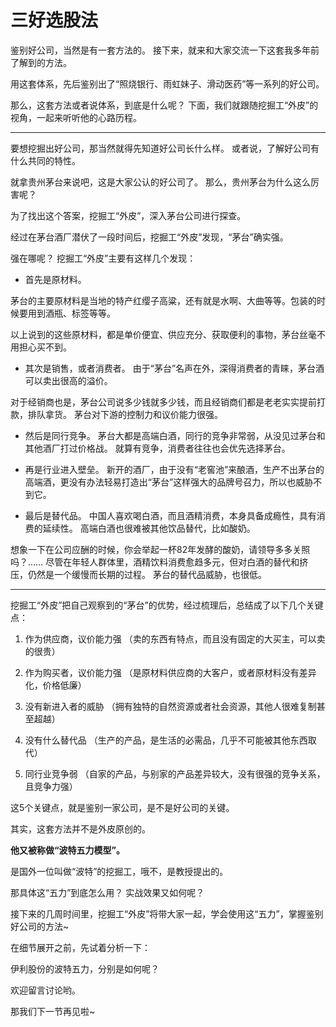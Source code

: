 # 三好选股法



鉴别好公司，当然是有一套方法的。
接下来，就来和大家交流一下这套我多年前了解到的方法。

用这套体系，先后鉴别出了“照烧银行、雨虹妹子、滑动医药”等一系列的好公司。

那么，这套方法或者说体系，到底是什么呢？
下面，我们就跟随挖掘工“外皮”的视角，一起来听听他的心路历程。

---

要想挖掘出好公司，那当然就得先知道好公司长什么样。
或者说，了解好公司有什么共同的特性。

就拿贵州茅台来说吧，这是大家公认的好公司了。
那么，贵州茅台为什么这么厉害呢？

为了找出这个答案，挖掘工“外皮”，深入茅台公司进行探查。

经过在茅台酒厂潜伏了一段时间后，挖掘工“外皮”发现，“茅台”确实强。

强在哪呢？
挖掘工“外皮”主要有这样几个发现：

- 首先是原材料。

茅台的主要原材料是当地的特产红缨子高粱，还有就是水啊、大曲等等。包装的时候要用到酒瓶、标签等等。

以上说到的这些原材料，都是单价便宜、供应充分、获取便利的事物，茅台丝毫不用担心买不到。

- 其次是销售，或者消费者。
  由于“茅台”名声在外，深得消费者的青睐，茅台酒可以卖出很高的溢价。

对于经销商也是，茅台公司说多少钱就多少钱，而且经销商们都是老老实实提前打款，排队拿货。
茅台对下游的控制力和议价能力很强。

- 然后是同行竞争。
  茅台大都是高端白酒，同行的竞争非常弱，从没见过茅台和其他酒厂打过价格战。
  就算有竞争，消费者往往也会优先选择茅台。

- 再是行业进入壁垒。
  新开的酒厂，由于没有“老窖池”来酿酒，生产不出茅台的高端酒，更没有办法轻易打造出“茅台”这样强大的品牌号召力，所以也威胁不到它。

- 最后是替代品。
  中国人喜欢喝白酒，而且酒精消费，本身具备成瘾性，具有消费的延续性。
  高端白酒也很难被其他饮品替代，比如酸奶。

想象一下在公司应酬的时候，你会举起一杯82年发酵的酸奶，请领导多多关照吗？……
尽管在年轻人群体里，酒精饮料消费愈趋多元，但对白酒的替代和挤压，仍然是一个缓慢而长期的过程。
茅台的替代品威胁，也很低。

---

挖掘工“外皮”把自己观察到的“茅台”的优势，经过梳理后，总结成了以下几个关键点：

1. 作为供应商，议价能力强
   （卖的东西有特点，而且没有固定的大买主，可以卖的很贵）

2. 作为购买者，议价能力强
   （是原材料供应商的大客户，或者原材料没有差异化，价格低廉）

3. 没有新进入者的威胁
   （拥有独特的自然资源或者社会资源，其他人很难复制甚至超越）

4. 没有什么替代品
   （生产的产品，是生活的必需品，几乎不可能被其他东西取代）

5. 同行业竞争弱
   （自家的产品，与别家的产品差异较大，没有很强的竞争关系，且竞争力强）

这5个关键点，就是鉴别一家公司，是不是好公司的关键。

其实，这套方法并不是外皮原创的。

**他又被称做“波特五力模型”。**

是国外一位叫做“波特”的挖掘工，哦不，是教授提出的。

那具体这“五力”到底怎么用？
实战效果又如何呢？

接下来的几周时间里，挖掘工“外皮”将带大家一起，学会使用这“五力”，掌握鉴别好公司的方法~

在细节展开之前，先试着分析一下：

伊利股份的波特五力，分别是如何呢？

欢迎留言讨论哟。

那我们下一节再见啦~